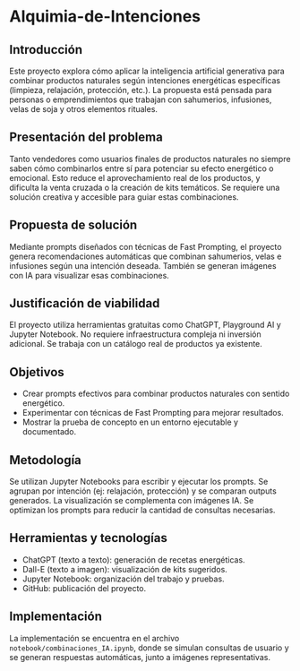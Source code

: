 # Alquimia-de-Intenciones

## Introducción
Este proyecto explora cómo aplicar la inteligencia artificial generativa para combinar productos naturales según intenciones energéticas específicas (limpieza, relajación, protección, etc.). La propuesta está pensada para personas o emprendimientos que trabajan con sahumerios, infusiones, velas de soja y otros elementos rituales.

## Presentación del problema
Tanto vendedores como usuarios finales de productos naturales no siempre saben cómo combinarlos entre sí para potenciar su efecto energético o emocional. Esto reduce el aprovechamiento real de los productos, y dificulta la venta cruzada o la creación de kits temáticos. Se requiere una solución creativa y accesible para guiar estas combinaciones.

## Propuesta de solución
Mediante prompts diseñados con técnicas de Fast Prompting, el proyecto genera recomendaciones automáticas que combinan sahumerios, velas e infusiones según una intención deseada. También se generan imágenes con IA para visualizar esas combinaciones.

## Justificación de viabilidad
El proyecto utiliza herramientas gratuitas como ChatGPT, Playground AI y Jupyter Notebook. No requiere infraestructura compleja ni inversión adicional. Se trabaja con un catálogo real de productos ya existente.

## Objetivos
- Crear prompts efectivos para combinar productos naturales con sentido energético.
- Experimentar con técnicas de Fast Prompting para mejorar resultados.
- Mostrar la prueba de concepto en un entorno ejecutable y documentado.

## Metodología
Se utilizan Jupyter Notebooks para escribir y ejecutar los prompts. Se agrupan por intención (ej: relajación, protección) y se comparan outputs generados. La visualización se complementa con imágenes IA. Se optimizan los prompts para reducir la cantidad de consultas necesarias.

## Herramientas y tecnologías
- ChatGPT (texto a texto): generación de recetas energéticas.
- Dall-E (texto a imagen): visualización de kits sugeridos.
- Jupyter Notebook: organización del trabajo y pruebas.
- GitHub: publicación del proyecto.

## Implementación
La implementación se encuentra en el archivo `notebook/combinaciones_IA.ipynb`, donde se simulan consultas de usuario y se generan respuestas automáticas, junto a imágenes representativas.

